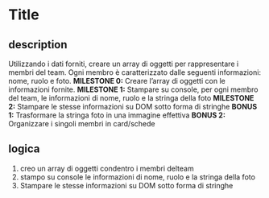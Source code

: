 Title
===
## description
Utilizzando i dati forniti, creare un array di oggetti per rappresentare i membri del team.
Ogni membro è caratterizzato dalle seguenti informazioni: nome, ruolo e foto.
**MILESTONE 0:**
Creare l’array di oggetti con le informazioni fornite.
**MILESTONE 1:**
Stampare su console, per ogni membro del team, le informazioni di nome, ruolo e la stringa della foto
**MILESTONE 2:**
Stampare le stesse informazioni su DOM sotto forma di stringhe
**BONUS 1:**
Trasformare la stringa foto in una immagine effettiva
**BONUS 2:**
Organizzare i singoli membri in card/schede

## logica
1. creo un array di oggetti condentro i membri delteam
2. stampo su console le informazioni di nome, ruolo e la stringa della foto
3. Stampare le stesse informazioni su DOM sotto forma di stringhe

